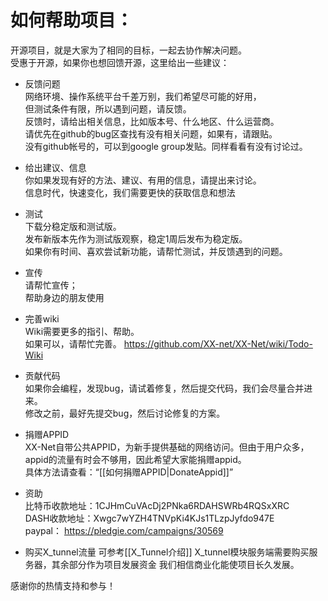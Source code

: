 如何帮助项目：
==============

开源项目，就是大家为了相同的目标，一起去协作解决问题。  
受惠于开源，如果你也想回馈开源，这里给出一些建议：  

+ 反馈问题  
  网络环境、操作系统平台千差万别，我们希望尽可能的好用，  
  但测试条件有限，所以遇到问题，请反馈。  
  反馈时，请给出相关信息，比如版本号、什么地区、什么运营商。  
  请优先在github的bug区查找有没有相关问题，如果有，请跟贴。  
  没有github帐号的，可以到google group发贴。同样看看有没有讨论过。  
  
+ 给出建议、信息  
  你如果发现有好的方法、建议、有用的信息，请提出来讨论。  
  信息时代，快速变化，我们需要更快的获取信息和想法  

+ 测试  
  下载分稳定版和测试版。  
  发布新版本先作为测试版观察，稳定1周后发布为稳定版。  
  如果你有时间、喜欢尝试新功能，请帮忙测试，并反馈遇到的问题。  

+ 宣传  
  请帮忙宣传；  
  帮助身边的朋友使用

+ 完善wiki  
  Wiki需要更多的指引、帮助。  
  如果可以，请帮忙完善。
  https://github.com/XX-net/XX-Net/wiki/Todo-Wiki

+ 贡献代码  
  如果你会编程，发现bug，请试着修复，然后提交代码，我们会尽量合并进来。  
  修改之前，最好先提交bug，然后讨论修复的方案。

+ 捐赠APPID    
  XX-Net自带公共APPID，为新手提供基础的网络访问。但由于用户众多，appid的流量有时会不够用，因此希望大家能捐赠appid。    
  具体方法请查看：“[[如何捐赠APPID|DonateAppid]]”    

+ 资助    
  比特币收款地址：1CJHmCuVAcDj2PNka6RDAHSWRb4RQSxXRC  
  DASH收款地址：Xwgc7wYZH4TNVpKi4KJs1TLzpJyfdo947E  
  paypal： https://pledgie.com/campaigns/30569  

+ 购买X_tunnel流量
  可参考[[X_Tunnel介绍]]
  X_tunnel模块服务端需要购买服务器，其余部分作为项目发展资金
  我们相信商业化能使项目长久发展。
  

感谢你的热情支持和参与！
